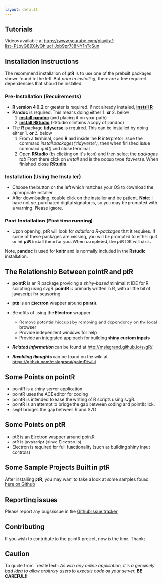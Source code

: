 ```yaml
---
layout: default
---
```

## Tutorials 

Videos available at https://www.youtube.com/playlist?list=PLpvG89XJyQhlucHJxb9pr708NY1hTqSun

##  Installation Instructions

The recommend installation of **ptR** is to use one of the prebuilt packages shown found to the left. But *prior to installing*, there are a few required dependencies that should be installed.

### Pre-Installation (Requirements)
- **R version 4.0.2** or greater is required. If not already installed, **[install R](https://www.datacamp.com/community/tutorials/installing-R-windows-mac-ubuntu)** 
- **Pandoc** is required. This means doing either 1. **or** 2. below
	1. **[install pandoc](https://pandoc.org)** (and placing it on your path)  
	2. **[install RStudio](https://rstudio.com/products/rstudio/download/)**  (RStudio contains a copy of pandoc)
- The **R** package **[tidyverse ](https://www.tidyverse.org)** is required. This can be installed by doing either 1. **or** 2. below
	1. From a terminal, open **R** and inside the **R** interpretor issue the command 
	*install.packages('tidyverse')*, then when finished issue command *quit()* and close terminal
	2. Open **RStudio** (by clicking on it's icon) and then select the *packages tab* From there click on 
	*install* and in the popup type *tidyverse*. When finished, close **RStudio**.
    
### Installation (Using the Installer)
- Choose the button on the left which matches your OS to download the appropriate installer.
- After downloading, double click on the installer and be patient. **Note**: I have not yet purchased digital signatures, so you may be prompted with a warning. Please ignore.

### Post-Installation (First time running)
- Upon opening, ptR will look for *additiona R-packages* that it requires. If some of these packages are missing, you will be prompted to either quit or let **ptR** install them for you.  When completed, the ptR IDE will start.


Note, **pandoc** is used for **knitr** and is normally included in the **Rstudio** installation. 

## The Relationship Between pointR and ptR
- **pointR** is an R package providing a *shiny-based* minimalist IDE for R scripting using svgR. **pointR** is primarly written in R, with a little bit of javascript for seasoning.
- **ptR** is an **Electron** wrapper around **pointR**. 
- Benefits of using the **Electron** wrapper:
	- Remove potential hiccups by removing and dependency on the local browser 
	- Provide independent windows for help
	- Provide an integrated approach for building **shiny custom inputs**

- ***Related information*** can be found at http://mslegrand.github.io/svgR/.
- ***Rambling thoughts*** can be found on the wiki at https://github.com/mslegrand/pointR/wiki

## Some Points on pointR
-  pointR is a shiny server application
-  pointR uses the ACE editor for coding
-  pointR is intended to ease the writing of R scripts using svgR.
-  pointR is an attempt to bridge the gap between coding and point&click.
-  svgR bridges the gap between R and SVG

## Some Points on ptR
- ptR is an Electron wrapper around pointR
- ptR is javascript (since Electron is)
- Electron is required for full functionality (such as building shiny input controls)

## Some Sample Projects Built in ptR

After installing **ptR**, you may want to take a look at some samples found 
    [here on Github](https://github.com/mslegrand/pointR-sample-projects)



## Reporting issues
Please report any bugs/issue in the 
[Github Issue tracker](https://github.com/mslegrand/pointR)

## Contributing
If you wish to contribute to the pointR project, now is the time. Thanks.

## Caution
To quote from TrestleTech: *As with any online application, it is a genuinely bad idea to allow arbitrary users to execute code on your server.* **BE CAREFUL!!**






